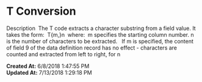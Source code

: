 # T Conversion

Description  The T code extracts a character substring from a field value. It takes the form:  T{m,}n  where:  m specifies the starting column number. n is the number of characters to be extracted.   If m is specified, the content of field 9 of the data definition record has no effect - characters are counted and extracted from left to right, for n   

**Created At:** 6/8/2018 1:47:55 PM  
**Updated At:** 7/13/2018 1:29:18 PM  

